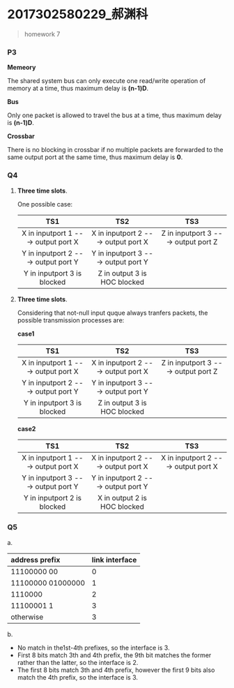 # 2017302580229_郝渊科

> homework 7

### P3

**Memeory**

The shared system bus can only execute one read/write operation of memory at a time, thus maximum delay is  **(n-1)D**.

**Bus**

Only one packet is allowed to travel the bus at a time, thus maximum delay is **(n-1)D**.

**Crossbar**

There is no blocking in crossbar if no multiple packets are forwarded to the same output port at the same time, thus maximum delay is **0**.



### Q4

1. **Three time slots**.

   One possible case:

   |                 TS1                 |                 TS2                 |                 TS3                 |
   | :---------------------------------: | :---------------------------------: | :---------------------------------: |
   | X in inputport 1 ---> output port X | X in inputport 2 ---> output port X | Z in inputport 3 ---> output port Z |
   | Y in inputport 2 ---> output port Y | Y in inputport 3 ---> output port Y |                                     |
   |     Y in inputport 3 is blocked     |    Z in output 3 is HOC blocked     |                                     |

2. **Three time slots**.

   Considering that not-null input quque always tranfers packets, the possible transmission processes are:

   **case1**

   |                 TS1                 |                 TS2                 |                 TS3                 |
   | :---------------------------------: | :---------------------------------: | :---------------------------------: |
   | X in inputport 1 ---> output port X | X in inputport 2 ---> output port X | Z in inputport 3 ---> output port Z |
   | Y in inputport 2 ---> output port Y | Y in inputport 3 ---> output port Y |                                     |
   |     Y in inputport 3 is blocked     |    Z in output 3 is HOC blocked     |                                     |

   **case2**

   |                 TS1                 |                 TS2                 |                 TS3                 |
   | :---------------------------------: | :---------------------------------: | :---------------------------------: |
   | X in inputport 1 ---> output port X | X in inputport 2 ---> output port X | X in inputport 2 ---> output port X |
   | Y in inputport 3 ---> output port Y | Y in inputport 2 ---> output port Y |                                     |
   |     Y in inputport 2 is blocked     |    X in output 2 is HOC blocked     |                                     |



### Q5

a. 

| address prefix    | link  interface |
| :---------------- | :-------------- |
| 11100000 00       | 0               |
| 11100000 01000000 | 1               |
| 1110000           | 2               |
| 11100001 1        | 3               |
| otherwise         | 3               |

b.

* No match in the1st-4th prefixes, so the interface is 3.
* First 8 bits match 3th and 4th prefix, the 9th bit matches the former rather than the latter, so the interface is 2.
* The first 8 bits match 3th and 4th prefix, however the first 9 bits also match the 4th prefix, so the interface is 3.

